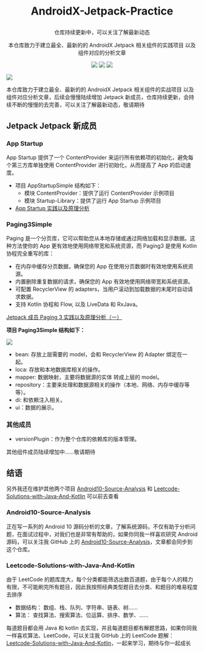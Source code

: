 # <p align="center"> AndroidX-Jetpack-Practice </p>

<p align="center"> 仓库持续更新中，可以关注了解最新动态</p>
<p align="center"> 本仓库致力于建立最全、最新的的 AndroidX Jetpack 相关组件的实践项目 以及组件对应的分析文章 </p>

<p align="center">
<a href="https://github.com/hi-dhl"><img src="https://img.shields.io/badge/GitHub-HiDhl-4BC51D.svg?style=flat"></a> <img src="https://img.shields.io/badge/language-Kotlin-orange.svg"/> <img src="https://img.shields.io/badge/platform-android-lightgrey.svg"/>
</p>

![](media/15920418119729.jpg)

本仓库致力于建立最全、最新的的 AndroidX Jetpack 相关组件的实战项目 以及组件对应分析文章，后续会慢慢陆续增加 Jetpack 新成员，仓库持续更新，会持续不断的慢慢的去完善，可以关注了解最新动态，敬请期待

## Jetpack Jetpack 新成员

### App Startup

App Startup 提供了一个 ContentProvider 来运行所有依赖项的初始化，避免每个第三方库单独使用 ContentProvider 进行初始化，从而提高了 App 的启动速度。
 
* 项目 AppStartupSimple 结构如下：
    * 模块 ContentProvider：提供了运行 ContentProvider 示例项目
    * 模块 Startup-Library：提供了运行 App Startup 示例项目
* [App Startup 实践以及原理分析](https://juejin.im/post/5ee4bbe4f265da76b559bdfe)

### Paging3Simple

Paging 是一个分页库，它可以帮助您从本地存储或通过网络加载和显示数据。这种方法使你的 App 更有效地使用网络带宽和系统资源，而 Paging3 是使用 Kotlin 协程完全重写的库：

* 在内存中缓存分页数据，确保您的 App 在使用分页数据时有效地使用系统资源。
* 内置删除重复数据的请求，确保您的 App 有效地使用网络带宽和系统资源。
* 可配置 RecyclerView 的 adapters，当用户滚动到加载数据的末尾时自动请求数据。
* 支持 Kotlin 协程和 Flow, 以及 LiveData 和 RxJava。

[Jetpack 成员 Paging 3 实践以及原理分析（一）](https://juejin.im/post/5ee998e8e51d4573d65df02b)

**项目 Paging3Simple 结构如下：**

![](http://cdn.51git.cn/2020-06-17-159232877840722.jpg)
    
* bean: 存放上层需要的 model，会和 RecyclerView 的 Adapter 绑定在一起。
* loca: 存放和本地数据库相关的操作。
* mapper: 数据映射，主要将数据源的实体 转成上层的 model。
* repository：主要来处理和数据源相关的操作（本地、网络、内存中缓存等等）。
* di: 和依赖注入相关。
* ui：数据的展示。

### 其他成员

* versionPlugin：作为整个仓库的依赖库的版本管理。

其他组件成员陆续增加中......敬请期待

## 结语


另外我还在维护其他两个项目 [Android10-Source-Analysis](https://github.com/hi-dhl/Android10-Source-Analysis) 和 
[Leetcode-Solutions-with-Java-And-Kotlin](https://github.com/hi-dhl/Leetcode-Solutions-with-Java-And-Kotlin) 可以前去查看

### Android10-Source-Analysis

正在写一系列的 Android 10 源码分析的文章，了解系统源码，不仅有助于分析问题，在面试过程中，对我们也是非常有帮助的，如果你同我一样喜欢研究 Android 源码，可以关注我 GitHub 上的 [Android10-Source-Analysis](https://github.com/hi-dhl/Android10-Source-Analysis)，文章都会同步到这个仓库。

### Leetcode-Solutions-with-Java-And-Kotlin

由于 LeetCode 的题库庞大，每个分类都能筛选出数百道题，由于每个人的精力有限，不可能刷完所有题目，因此我按照经典类型题目去分类、和题目的难易程度去排序

* 数据结构： 数组、栈、队列、字符串、链表、树……
* 算法： 查找算法、搜索算法、位运算、排序、数学、……

每道题目都会用 Java 和 kotlin 去实现，并且每道题目都有解题思路，如果你同我一样喜欢算法、LeetCode，可以关注我 GitHub 上的 LeetCode 题解：[Leetcode-Solutions-with-Java-And-Kotlin](https://github.com/hi-dhl/Leetcode-Solutions-with-Java-And-Kotlin)，一起来学习，期待与你一起成长


